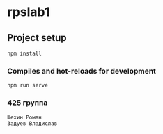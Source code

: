 # rpslab1

## Project setup
```
npm install
```

### Compiles and hot-reloads for development
```
npm run serve
```

### 425 группа 
```
Шехин Роман
Задуев Владислав
```
